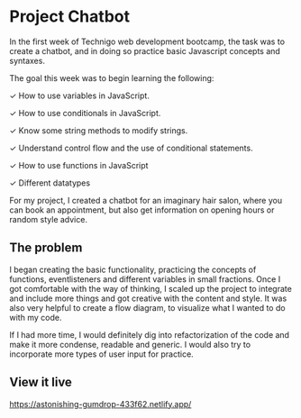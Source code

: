 # Project Chatbot
In the first week of Technigo web development bootcamp, the task was to create a chatbot, and in doing so practice basic Javascript concepts and syntaxes. 

The goal this week was to begin learning the following:

✓ How to use variables in JavaScript.

✓ How to use conditionals in JavaScript.

✓ Know some string methods to modify strings.

✓ Understand control flow and the use of conditional statements.

✓ How to use functions in JavaScript

✓ Different datatypes



For my project, I created a chatbot for an imaginary hair salon, where you can book an appointment, but also get information on opening hours or random style advice.

## The problem
I began creating the basic functionality, practicing the concepts of functions, eventlisteners and different variables in small fractions. Once I got comfortable with the way of thinking, I scaled up the project to integrate and include more things and got creative with the content and style. It was also very helpful to create a flow diagram, to visualize what I wanted to do with my code.

If I had more time, I would definitely dig into refactorization of the code and make it more condense, readable and generic. I would also try to incorporate more types of user input for practice.


## View it live

https://astonishing-gumdrop-433f62.netlify.app/